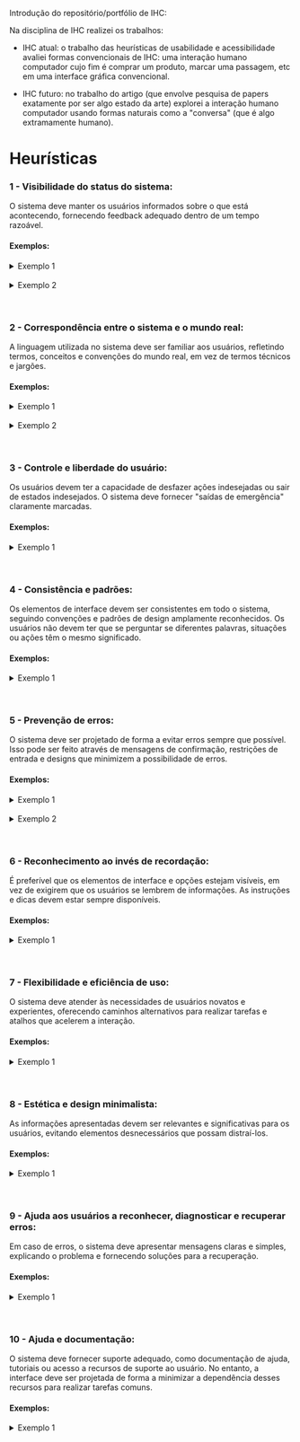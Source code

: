 Introdução do repositório/portfólio de IHC:

Na disciplina de IHC realizei os trabalhos:

- IHC atual: o trabalho das heurísticas de usabilidade e acessibilidade avaliei formas convencionais de IHC: uma interação humano computador cujo fim é comprar um produto, marcar uma passagem, etc em uma interface gráfica convencional.

- IHC futuro: no trabalho do artigo (que envolve pesquisa de papers exatamente por ser algo estado da arte) explorei a interação humano computador usando formas naturais como a "conversa" (que é algo extramamente humano).

<h1>Heurísticas</h1>

<h3>1 - Visibilidade do status do sistema: </h3>
O sistema deve manter os usuários informados sobre o que está acontecendo, fornecendo feedback adequado dentro de um tempo razoável.

<h4>Exemplos:</h4>

<details>
 <summary>Exemplo 1</summary>
 <br>
 <p>
  Nessa heurísticas o ideal é que os sistemas sempre mantenham os usuários informados sobre o que está acontecendo, por meio de feedback apropriado dentro de um prazo razoável, no exemplo abaixo, o spotify consegue sempre manter o usuário informado sobre qual musica está escutando e qual será a próxima.
 </p>
 <img src="https://github.com/KevinRomRib/Bertoti/blob/main/IHC/img/1%20-%20bom.png" width="800px" />
</details>
<br>

<details>
 <summary>Exemplo 2</summary>
 <br>
 <p>
  Nessa heurísticas o ideal é que os sistemas sempre mantenham os usuários informados sobre o que está acontecendo, por meio de feedback apropriado dentro de um prazo razoável, no exemplo abaixo, o youtube consegue sempre manter o usuário informado sobre qual video está vendo e qual será o próximo.
 </p>
 <img src="https://github.com/KevinRomRib/Bertoti/blob/main/IHC/img/1%20-%20playlist%20.png" width="800px" />
</details>
<br>
<br>


<h3>2 - Correspondência entre o sistema e o mundo real: </h3>
A linguagem utilizada no sistema deve ser familiar aos usuários, refletindo termos, conceitos e convenções do mundo real, em vez de termos técnicos e jargões.

<h4>Exemplos:</h4>

<details>
 <summary>Exemplo 1</summary>
 <br>
 <p>
  Neste exemplo o gmail se utilizou de um icone de lixeira dando ao usuário uma familiaridade com o site refletindo sobre o conceito ao envés de termos técnicos.
 </p>
 <img src="https://github.com/KevinRomRib/Bertoti/blob/main/IHC/img/2%20-%20exemplo%20do%20dia%20a%20dia%20.png" width="800px" />
</details>
<br>

<details>
 <summary>Exemplo 2</summary>
 <br>
 <p>
  Neste exemplo o Neo4j se utilizou de um icone de lixeira dando ao usuário uma familiaridade com o site refletindo sobre o conceito ao envés de termos técnicos.
 </p>
 <img src="https://github.com/KevinRomRib/Bertoti/blob/main/IHC/img/2%20-%20outro%20exemplo%20dia%20a%20dia.png" width="800px" />
</details>
<br>
<br>


 
<h3>3 - Controle e liberdade do usuário: </h3>
Os usuários devem ter a capacidade de desfazer ações indesejadas ou sair de estados indesejados. O sistema deve fornecer "saídas de emergência" claramente marcadas.

<h4>Exemplos:</h4>

<details>
 <summary>Exemplo 1</summary>
 <br>
 <p>
  Neste exemplo é dado ao usuário a capacidade de desfazer ações, caso o usuário tenha feito excluido um email acidentalmente.
 </p>
 <img src="https://github.com/KevinRomRib/Bertoti/blob/main/IHC/img/3%20-%20exemplo%20bom.png" width="800px" />
</details>
<br>
<br>



<h3>4 - Consistência e padrões: </h3>
Os elementos de interface devem ser consistentes em todo o sistema, seguindo convenções e padrões de design amplamente reconhecidos. Os usuários não devem ter que se perguntar se diferentes palavras, situações ou ações têm o mesmo significado.

<h4>Exemplos:</h4>

<details>
 <summary>Exemplo 1</summary>
 <br>
 <p>
  Neste exemplo ...
 </p>
 <img src="https://github.com/KevinRomRib/Bertoti/blob/main/IHC/img/4%20-%20Carrinho%20sempre%20no%20canto%20superior%20direito.png" width="800px" />
</details>
<br>
<br>


 
<h3>5 - Prevenção de erros: </h3>
O sistema deve ser projetado de forma a evitar erros sempre que possível. Isso pode ser feito através de mensagens de confirmação, restrições de entrada e designs que minimizem a possibilidade de erros.

<h4>Exemplos:</h4>

<details>
 <summary>Exemplo 1</summary>
 <br>
 <p>
  Neste exemplo ...
 </p>
 <img src="https://github.com/KevinRomRib/Bertoti/blob/main/IHC/img/5%20-%20Campo%20obrigat%C3%B3rio.png" width="800px" />
</details>
<br>

<details>
 <summary>Exemplo 2</summary>
 <br>
 <p>
  Neste exemplo ...
 </p>
 <img src="https://github.com/KevinRomRib/Bertoti/blob/main/IHC/img/5%20-%20preven%C3%A7%C3%A3o%20de%20erros.png" width="800px" />
</details>
<br>
<br>



<h3>6 - Reconhecimento ao invés de recordação: </h3>
É preferível que os elementos de interface e opções estejam visíveis, em vez de exigirem que os usuários se lembrem de informações. As instruções e dicas devem estar sempre disponíveis.

<h4>Exemplos:</h4>

<details>
 <summary>Exemplo 1</summary>
 <br>
 <p>
  Neste exemplo ...
 </p>
 <img src="https://github.com/KevinRomRib/Bertoti/blob/main/IHC/img/6%20-%20exemplo%20ruim%20pois%20n%C3%A3o%20ajuda%20o%20usuario%2C%20fazendo%20o%20mesmo%20ter%20que%20lembrar%20do%20que%20escreveu.png" width="800px" />
</details>
<br>
<br>


<h3>7 - Flexibilidade e eficiência de uso: </h3>
O sistema deve atender às necessidades de usuários novatos e experientes, oferecendo caminhos alternativos para realizar tarefas e atalhos que acelerem a interação.

<h4>Exemplos:</h4>

<details>
 <summary>Exemplo 1</summary>
 <br>
 <p>
  Neste exemplo ...
 </p>
 <img src="https://github.com/KevinRomRib/Bertoti/blob/main/IHC/img/7%20-%20usuarios%20avan%C3%A7ados%20conseguem%20usar%20mais%20rapido%20e%20usuarios%20novos%20conseguem%20usar%20interativamente.png" width="800px" />
</details>
<br>
<br>



<h3>8 - Estética e design minimalista: </h3>
As informações apresentadas devem ser relevantes e significativas para os usuários, evitando elementos desnecessários que possam distraí-los. 

<h4>Exemplos:</h4>

<details>
 <summary>Exemplo 1</summary>
 <br>
 <p>
  Neste exemplo ...
 </p>
 <img src="https://github.com/KevinRomRib/Bertoti/blob/main/IHC/img/8%20-%20Design.png" width="800px" />
</details>
<br>
<br>



<h3>9 - Ajuda aos usuários a reconhecer, diagnosticar e recuperar erros: </h3>
Em caso de erros, o sistema deve apresentar mensagens claras e simples, explicando o problema e fornecendo soluções para a recuperação.

<h4>Exemplos:</h4>

<details>
 <summary>Exemplo 1</summary>
 <br>
 <p>
  Neste exemplo ...
 </p>
 <img src="https://github.com/KevinRomRib/Bertoti/blob/main/IHC/img/9-%20Ajude%20os%20usu%C3%A1rios%20a%20reconhecer%2C%20diagnosticar%20e%20recuperar%20erros.png" width="800px" />
</details>
<br>
<br>



<h3>10 - Ajuda e documentação: </h3>
O sistema deve fornecer suporte adequado, como documentação de ajuda, tutoriais ou acesso a recursos de suporte ao usuário. No entanto, a interface deve ser projetada de forma a minimizar a dependência desses recursos para realizar tarefas comuns.

<h4>Exemplos:</h4>

<details>
 <summary>Exemplo 1</summary>
 <br>
 <p>
  Neste exemplo ...
 </p>
 <img src="https://github.com/KevinRomRib/Bertoti/blob/main/IHC/img/10%20-%20FAQ%20do%20google%20de%20perguntas%20frequentes.png" width="800px" />
</details>
<br>
<br>


